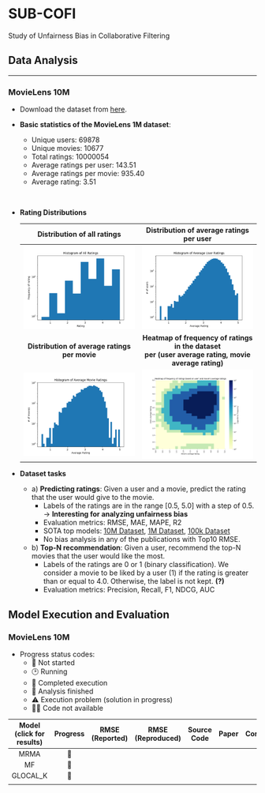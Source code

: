 # **SUB-COFI**
Study of Unfairness Bias in Collaborative Filtering

## **Data Analysis**
---
### **MovieLens 10M**

- Download the dataset from [here](https://grouplens.org/datasets/movielens/10m/).
- **Basic statistics of the MovieLens 1M dataset**:
  - Unique users: 69878
  - Unique movies: 10677
  - Total ratings: 10000054
  - Average ratings per user: 143.51
  - Average ratings per movie: 935.40
  - Average rating: 3.51
  <p> <br> </p>

- **Rating Distributions**
  
    **Distribution of all ratings**| **Distribution of average ratings per user**
    :-------------------------:|:-------------------------:
    <img src= "./figures/hist_all_ratings.png" width = "400">  |  <img src= "./figures/hist_avg_user_ratings.png" width = "400">
    **Distribution of average ratings per movie**| **Heatmap of frequency of ratings in the dataset <br /> per (user average rating, movie average rating)**
    <img src= "./figures/hist_avg_movie_ratings.png" width = "400">  |  <img src= "./figures/heatmap_user_movie_avg_ratings.png" width = "400">

- **Dataset tasks**
  - a) **Predicting ratings**: Given a user and a movie, predict the rating that the user would give to the movie.
    - Labels of the ratings are in the range [0.5, 5.0] with a step of 0.5. -> __Interesting for analyzing unfairness bias__
    - Evaluation metrics: RMSE, MAE, MAPE, R2
    - SOTA top models: [10M Dataset](https://paperswithcode.com/sota/collaborative-filtering-on-movielens-10m), [1M Dataset](https://paperswithcode.com/sota/collaborative-filtering-on-movielens-1m), [100k Dataset](https://paperswithcode.com/sota/collaborative-filtering-on-movielens-100k)
    - No bias analysis in any of the publications with Top10 RMSE. 
  - b) **Top-N recommendation**: Given a user, recommend the top-N movies that the user would like the most.
    - Labels of the ratings are 0 or 1 (binary classification). We consider a movie to be liked by a user (1) if the rating is greater than or equal to 4.0. Otherwise, the label is not kept. **(?)**
    - Evaluation metrics: Precision, Recall, F1, NDCG, AUC

## **Model Execution and Evaluation**
### **MovieLens 10M**

- Progress status codes: 
  - 🚦 Not started
  - 🕑 Running
  - 🏁 Completed execution
  - 🗻 Analysis finished
  - ⚠️ Execution problem (solution in progress)
  - 🔗‍💥 Code not available

| **Model  (click for results)** | **Progress** | **RMSE (Reported)** | **RMSE (Reproduced)** | **Source Code** | **Paper** | **Comments** |
|:---:|:---:|:---:|:---:|:---:|:---:|:---:|
| MRMA | 🗻 |  |  |  |  |
| MF | 🗻 |  |  |  |  |  |
| GLOCAL_K | 🗻 |  |  |  |  |  |
|  |  |  |  |  |  |  |